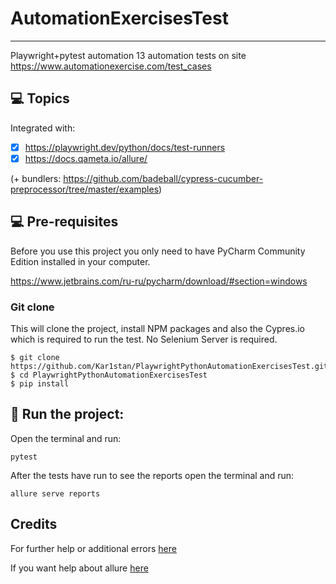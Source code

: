 # AutomationExercisesTest 
***
Playwright+pytest automation 13 automation tests on site https://www.automationexercise.com/test_cases

## 💻 Topics

Integrated with:

- [x] https://playwright.dev/python/docs/test-runners
- [x] https://docs.qameta.io/allure/

(+ bundlers: https://github.com/badeball/cypress-cucumber-preprocessor/tree/master/examples)

## 💻 Pre-requisites

Before you use this project you only need to have PyCharm Community Edition installed in your computer.

https://www.jetbrains.com/ru-ru/pycharm/download/#section=windows

### Git clone
This will clone the project, install NPM packages and also the Cypres.io which is required to run the test. No Selenium Server is required.
```
$ git clone https://github.com/Kar1stan/PlaywrightPythonAutomationExercisesTest.git
$ cd PlaywrightPythonAutomationExercisesTest
$ pip install
```

## 🚀 Run the project: 
Open the terminal and run:
```
pytest
```
After the tests have run to see the reports open the terminal and run:
```
allure serve reports
```

## Credits
For further help or additional errors [here](https://playwright.dev/python/)

If you want help about allure [here](https://docs.qameta.io/allure/)
